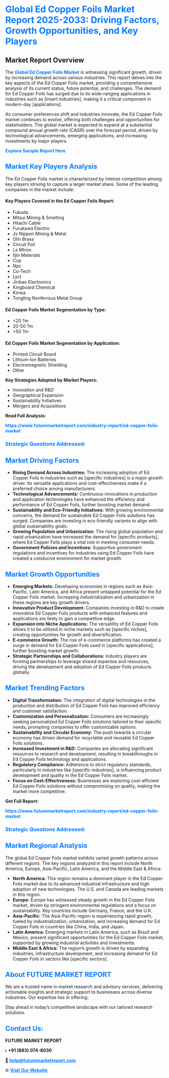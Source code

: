 <h1 style="color: #007BFF;">Global Ed Copper Foils Market Report 2025-2033: Driving Factors, Growth Opportunities, and Key Players</h1>

<section id="overview">
<h2>Market Report Overview</h2>
<p>The <a href="https://www.futuremarketreport.com/industry-report/ed-copper-foils-market" style="color: #007BFF; text-decoration: none;"><strong>Global Ed Copper Foils Market</strong></a> is witnessing significant growth, driven by increasing demand across various industries. This report delves into the key aspects of the Ed Copper Foils market, providing a comprehensive analysis of its current status, future potential, and challenges. The demand for Ed Copper Foils has surged due to its wide-ranging applications in industries such as [insert industries], making it a critical component in modern-day [applications].</p>
<p>As consumer preferences shift and industries innovate, the Ed Copper Foils market continues to evolve, offering both challenges and opportunities for stakeholders. The global market is expected to expand at a substantial compound annual growth rate (CAGR) over the forecast period, driven by technological advancements, emerging applications, and increasing investments by major players.</p>
</section>

<section id="overview">
<p><a href="https://www.futuremarketreport.com/request-sample/reportId=30566" style="color: #007BFF; text-decoration: none;"><strong>Explore Sample Report Here</strong></a></p>
</section>

<section id="key-players">
<h2 style="color: #007BFF;">Market Key Players Analysis</h2>
<p>The Ed Copper Foils market is characterized by intense competition among key players striving to capture a larger market share. Some of the leading companies in the market include:</p>
<h4>Key Players Covered in the Ed Copper Foils Report:</h4>
<ul><li>Fukuda</li><li>Mitsui Mining &amp; Smelting</li><li>Hitachi Cable</li><li>Furukawa Electric</li><li>Jx Nippon Mining &amp; Metal</li><li>Olin Brass</li><li>Circuit Foil</li><li>Ls Mtron</li><li>Iljin Materials</li><li>Ccp</li><li>Npc</li><li>Co-Tech</li><li>Lyct</li><li>Jinbao Electronics</li><li>Kingboard Chemical</li><li>Kinwa</li><li>Tongling Nonferrous Metal Group</li></ul>
<h4>Ed Copper Foils Market Segmentation by Type:</h4>
<ul><li>&lt;20 ?m</li><li>20-50 ?m</li><li>&gt;50 ?m</li></ul>

<h4>Ed Copper Foils Market Segmentation by Application:</h4>
<ul><li>Printed Circuit Board</li><li>Lithium-Ion Batteries</li><li>Electromagnetic Shielding</li><li>Other</li></ul>
<p><strong>Key Strategies Adopted by Market Players:</strong></p>
<ul>
<li>Innovation and R&D</li>
<li>Geographical Expansion</li>
<li>Sustainability Initiatives</li>
<li>Mergers and Acquisitions</li>
</ul>
</section>

<section>
<p><strong>Read Full Analysis: </strong></p><a href="https://www.futuremarketreport.com/industry-report/ed-copper-foils-market" style="color: #007BFF; text-decoration: none;"><strong>https://www.futuremarketreport.com/industry-report/ed-copper-foils-market</strong></a>
<h3 style="color: #007BFF;">Strategic Questions Addressed:</h3>
</section>

<section id="driving-factors">
<h2 style="color: #007BFF;">Market Driving Factors</h2>
<ul>
<li><strong>Rising Demand Across Industries:</strong> The increasing adoption of Ed Copper Foils in industries such as [specific industries] is a major growth driver. Its versatile applications and cost-effectiveness make it a preferred choice among manufacturers.</li>
<li><strong>Technological Advancements:</strong> Continuous innovations in production and application technologies have enhanced the efficiency and performance of Ed Copper Foils, further boosting market demand.</li>
<li><strong>Sustainability and Eco-Friendly Initiatives:</strong> With growing environmental concerns, the demand for sustainable Ed Copper Foils solutions has surged. Companies are investing in eco-friendly variants to align with global sustainability goals.</li>
<li><strong>Growing Population and Urbanization:</strong> The rising global population and rapid urbanization have increased the demand for [specific products], where Ed Copper Foils plays a vital role in meeting consumer needs.</li>
<li><strong>Government Policies and Incentives:</strong> Supportive government regulations and incentives for industries using Ed Copper Foils have created a conducive environment for market growth.</li>
</ul>
</section>

<section id="growth-opportunities">
<h2 style="color: #007BFF;">Market Growth Opportunities</h2>
<ul>
<li><strong>Emerging Markets:</strong> Developing economies in regions such as Asia-Pacific, Latin America, and Africa present untapped potential for the Ed Copper Foils market. Increasing industrialization and urbanization in these regions are key growth drivers.</li>
<li><strong>Innovative Product Development:</strong> Companies investing in R&D to create innovative Ed Copper Foils products with enhanced features and applications are likely to gain a competitive edge.</li>
<li><strong>Expansion into Niche Applications:</strong> The versatility of Ed Copper Foils allows it to be utilized in niche markets such as [specific niches], creating opportunities for growth and diversification.</li>
<li><strong>E-commerce Growth:</strong> The rise of e-commerce platforms has created a surge in demand for Ed Copper Foils used in [specific applications], further boosting market growth.</li>
<li><strong>Strategic Partnerships and Collaborations:</strong> Industry players are forming partnerships to leverage shared expertise and resources, driving the development and adoption of Ed Copper Foils products globally.</li>
</ul>
</section>

<section id="trending-factors">
<h2 style="color: #007BFF;">Market Trending Factors</h2>
<ul>
<li><strong>Digital Transformation:</strong> The integration of digital technologies in the production and distribution of Ed Copper Foils has improved efficiency and customer satisfaction.</li>
<li><strong>Customization and Personalization:</strong> Consumers are increasingly seeking personalized Ed Copper Foils solutions tailored to their specific needs, prompting companies to offer customizable options.</li>
<li><strong>Sustainability and Circular Economy:</strong> The push towards a circular economy has driven demand for recyclable and reusable Ed Copper Foils solutions.</li>
<li><strong>Increased Investment in R&D:</strong> Companies are allocating significant resources to research and development, resulting in breakthroughs in Ed Copper Foils technology and applications.</li>
<li><strong>Regulatory Compliance:</strong> Adherence to strict regulatory standards, particularly in industries like [specific industries], is influencing product development and quality in the Ed Copper Foils market.</li>
<li><strong>Focus on Cost-Effectiveness:</strong> Businesses are exploring cost-efficient Ed Copper Foils solutions without compromising on quality, making the market more competitive.</li>
</ul>
</section>

<section>
<p><strong>Get Full Report: </strong></p><a href="https://www.futuremarketreport.com/industry-report/ed-copper-foils-market" style="color: #007BFF; text-decoration: none;"><strong>https://www.futuremarketreport.com/industry-report/ed-copper-foils-market</strong></a>
<h3 style="color: #007BFF;">Strategic Questions Addressed:</h3>
</section>


<section id="regional-analysis">
<h2 style="color: #007BFF;">Market Regional Analysis</h2>
<p>The global Ed Copper Foils market exhibits varied growth patterns across different regions. The key regions analyzed in this report include North America, Europe, Asia-Pacific, Latin America, and the Middle East & Africa:</p>
<ul>
<li><strong>North America:</strong> This region remains a dominant player in the Ed Copper Foils market due to its advanced industrial infrastructure and high adoption of new technologies. The U.S. and Canada are leading markets in this region.</li>
<li><strong>Europe:</strong> Europe has witnessed steady growth in the Ed Copper Foils market, driven by stringent environmental regulations and a focus on sustainability. Key countries include Germany, France, and the U.K.</li>
<li><strong>Asia-Pacific:</strong> The Asia-Pacific region is experiencing rapid growth, fueled by industrialization, urbanization, and increasing demand for Ed Copper Foils in countries like China, India, and Japan.</li>
<li><strong>Latin America:</strong> Emerging markets in Latin America, such as Brazil and Mexico, present significant opportunities for the Ed Copper Foils market, supported by growing industrial activities and investments.</li>
<li><strong>Middle East & Africa:</strong> The region’s growth is driven by expanding industries, infrastructure development, and increasing demand for Ed Copper Foils in sectors like [specific sectors].</li>
</ul>
</section>

<footer>
<h2 style="color: #007BFF;">About FUTURE MARKET REPORT</h2>
<p>We are a trusted name in market research and advisory services, delivering actionable insights and strategic support to businesses across diverse industries. Our expertise lies in offering:</p>

<p>Stay ahead in today’s competitive landscape with our tailored research solutions.</p>

<h2 style="color: #007BFF;">Contact Us:</h2>
<p><strong>FUTURE MARKET REPORT</strong></p>
<p>📞 <strong>+91 (883) 074-8030</strong></p>
<p>📧 <strong><a href="mailto:help@futuremarketreport.com" style="color: #007BFF;">help@futuremarketreport.com</a></strong></p>
<p>🌐 <strong><a href="https://www.futuremarketreport.com/" style="color: #007BFF;">Visit Our Website</a></strong></p>
</footer>
